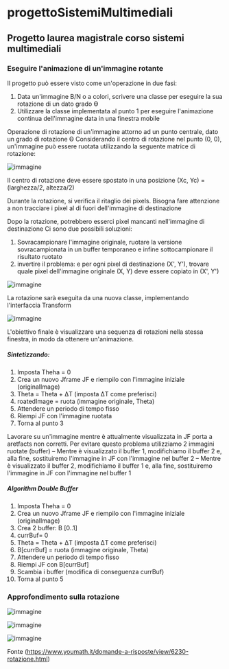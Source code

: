 # progettoSistemiMultimediali

## Progetto laurea magistrale corso sistemi multimediali

### Eseguire l'animazione di un'immagine rotante
Il progetto può essere visto come un'operazione in due fasi:
1. Data un'immagine B/N o a colori, scrivere una classe per eseguire la sua rotazione di un dato grado Ɵ
2. Utilizzare la classe implementata al punto 1 per eseguire l'animazione continua dell'immagine data in una finestra mobile

Operazione di rotazione di un'immagine attorno ad un punto centrale, dato un grado di rotazione Ɵ
Considerando il centro di rotazione nel punto (0, 0), un'immagine può essere ruotata utilizzando la seguente matrice di rotazione:

![immagine](https://user-images.githubusercontent.com/46086592/171801781-20be7263-6f89-44a1-b3fe-c3210c8cb90e.png)

Il centro di rotazione deve essere spostato in una posizione (Xc, Yc) = (larghezza/2, altezza/2)

Durante la rotazione, si verifica il ritaglio dei pixels. Bisogna fare attenzione a non tracciare i pixel al di fuori dell'immagine di destinazione

Dopo la rotazione, potrebbero esserci pixel mancanti nell'immagine di destinazione
Ci sono due possibili soluzioni:
1. Sovracampionare l'immagine originale, ruotare la versione sovracampionata in un buffer temporaneo e infine sottocampionare il risultato ruotato
2. invertire il problema: e per ogni pixel di destinazione (X', Y'), trovare quale pixel dell'immagine originale (X, Y) deve essere copiato in (X', Y')

![immagine](https://user-images.githubusercontent.com/46086592/171802239-508d1a20-dfaa-472f-92df-45f46aa2c3b7.png)

La rotazione sarà eseguita da una nuova classe, implementando l'interfaccia Transform

![immagine](https://user-images.githubusercontent.com/46086592/171802357-1b29365e-a252-4416-b76c-1aba62a0311e.png)

L'obiettivo finale è visualizzare una sequenza di rotazioni nella stessa finestra, in modo da ottenere un'animazione.

##### Sintetizzando:
1. Imposta Theha = 0
2. Crea un nuovo Jframe JF e riempilo con l'immagine iniziale (originalImage)
3. Theta = Theta + ΔT (imposta ΔT come preferisci)
4. roatedImage = ruota (immagine originale, Theta)
5. Attendere un periodo di tempo fisso
6. Riempi JF con l'immagine ruotata
7. Torna al punto 3

Lavorare su un'immagine mentre è attualmente visualizzata in JF porta a aretfacts non corretti. Per evitare questo problema utilizziamo 2 immagini ruotate (buffer)
– Mentre è visualizzato il buffer 1, modifichiamo il buffer 2 e, alla fine, sostituiremo l'immagine in JF con l'immagine nel buffer 2
– Mentre è visualizzato il buffer 2, modifichiamo il buffer 1 e, alla fine, sostituiremo l'immagine in JF con l'immagine nel buffer 1

##### Algorithm Double Buffer
1. Imposta Theha = 0
2. Crea un nuovo Jframe JF e riempilo con l'immagine iniziale (originalImage)
3. Crea 2 buffer: B [0..1]
4. currBuf= 0
5. Theta = Theta + ΔT (imposta ΔT come preferisci)
6. B[currBuf] = ruota (immagine originale, Theta)
7. Attendere un periodo di tempo fisso
8. Riempi JF con B[currBuf]
9. Scambia i buffer (modifica di conseguenza currBuf)
10. Torna al punto 5



### Approfondimento sulla rotazione
![immagine](https://user-images.githubusercontent.com/46086592/175050921-35ad5656-f5c8-4642-b972-447fc7428b89.png)

![immagine](https://user-images.githubusercontent.com/46086592/175051101-a8100218-c09d-4b41-bb68-005f355c1ebc.png)

![immagine](https://user-images.githubusercontent.com/46086592/175051210-476cf685-28aa-40fd-8fb5-f4f0ebfec486.png)

Fonte
(https://www.youmath.it/domande-a-risposte/view/6230-rotazione.html)


